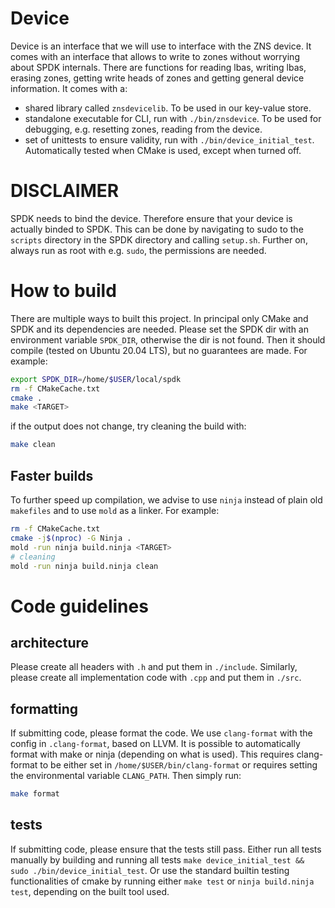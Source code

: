 # Device
Device is an interface that we will use to interface with the ZNS device. It comes with an interface that allows to write to zones without worrying about SPDK internals. There are functions for reading lbas, writing lbas, erasing zones, getting write heads of zones and getting general device information.
It comes with a:
* shared library called `znsdevicelib`. To be used in our key-value store.
* standalone executable for CLI, run with `./bin/znsdevice`. To be used for debugging, e.g. resetting zones, reading from the device.
* set of unittests to ensure validity, run with `./bin/device_initial_test`. Automatically tested when CMake is used, except when turned off.

# DISCLAIMER
SPDK needs to bind the device. Therefore ensure that your device is actually binded to SPDK. This can be done by navigating to sudo to the `scripts` directory in the SPDK directory and calling `setup.sh`. Further on, always run as root with e.g. `sudo`, the permissions are needed.

# How to build
There are multiple ways to built this project.
In principal only CMake and SPDK and its dependencies are needed. Please set the SPDK dir with an environment variable `SPDK_DIR`, otherwise the dir is not found.
Then it should compile (tested on Ubuntu 20.04 LTS), but no guarantees are made. For example:
```bash
export SPDK_DIR=/home/$USER/local/spdk
rm -f CMakeCache.txt
cmake .
make <TARGET>
```
if the output does not change, try cleaning the build with:
```bash
make clean
```
## Faster builds
To further speed up compilation, we advise to use `ninja` instead of plain old `makefiles` and to use `mold` as a linker. For example:
```bash
rm -f CMakeCache.txt
cmake -j$(nproc) -G Ninja .
mold -run ninja build.ninja <TARGET>
# cleaning 
mold -run ninja build.ninja clean
```

# Code guidelines
## architecture
Please create all headers with `.h` and put them in `./include`. Similarly, please create all implementation code with `.cpp` and put them in `./src`.
## formatting
If submitting code, please format the code. We use `clang-format` with the config in `.clang-format`, based on LLVM. It is possible to automatically format with make or ninja (depending on what is used). This requires clang-format to be either set in `/home/$USER/bin/clang-format` or requires setting the environmental variable `CLANG_PATH`. Then simply run:
```bash
make format
```
## tests
If submitting code, please ensure that the tests still pass. Either run all tests manually by building and running all tests `make device_initial_test && sudo ./bin/device_initial_test`. Or use the standard builtin testing functionalities of cmake by running either `make test` or `ninja build.ninja test`, depending on the built tool used.
